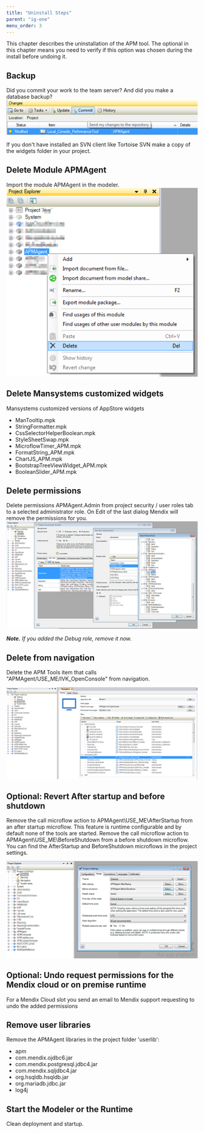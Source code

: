```yaml
---
title: "Uninstall Steps"
parent: "ig-one"
menu_order: 3
---
```

This chapter describes the uninstallation of the APM tool. The optional in this chapter means you need to verify if this option was chosen during the install before undoing it.

## Backup

Did you commit your work to the team server? And did you make a database backup?
![](attachments/ig-one-uninstall-steps/Delete_Module.png)

If you don't have installed an SVN client like Tortoise SVN make a copy of the widgets folder in your project.

## Delete Module APMAgent

Import the module APMAgent in the modeler.
![](attachments/ig-one-uninstall-steps/Commit.png)

## Delete Mansystems customized widgets

Mansystems customized versions of AppStore widgets

* ManTooltip.mpk
* StringFormatter.mpk
* CssSelectorHelperBoolean.mpk
* StyleSheetSwap.mpk
* MicroflowTimer_APM.mpk
* FormatString_APM.mpk
* ChartJS_APM.mpk
* BootstrapTreeViewWidget_APM.mpk
* BooleanSlider_APM.mpk

## Delete permissions

Delete permissions APMAgent.Admin from project security / user roles tab to a selected administrator role. On Edit of the last dialog Mendix will remove the permissions for you.
![](attachments/ig-one-uninstall-steps/Delete_Permissions.png)

**_Note._** _If you added the Debug role, remove it now._

## Delete from navigation

Delete the APM Tools item that calls "APMAgent/USE_ME/IVK_OpenConsole" from navigation.

![](attachments/ig-one-uninstall-steps/Delete_From_Navigation.png)

## Optional: Revert After startup and before shutdown

Remove the call microflow action to APMAgent\USE_ME\AfterStartup from an after startup microflow. This feature is runtime configurable and by default none of the tools are started.
Remove the call microflow action to APMAgent\USE_ME\BeforeShutdown from a before shutdown microflow.
You can find the AfterStartup and BeforeShutdown microflows in the project settings.

![](attachments/ig-one-uninstall-steps/Revert_After_Startup.png)

## Optional: Undo request permissions for the Mendix cloud or on premise runtime

For a Mendix Cloud slot you send an email to Mendix support requesting to undo the added permissions

## Remove user libraries

Remove the APMAgent libraries in the project folder 'userlib':

*   apm
*   com.mendix.ojdbc6.jar
*   com.mendix.postgresql.jdbc4.jar
*   com.mendix.sqljdbc4.jar
*   org.hsqldb.hsqldb.jar
*   org.mariadb.jdbc.jar
*   log4j

## Start the Modeler or the Runtime

Clean deployment and startup.
